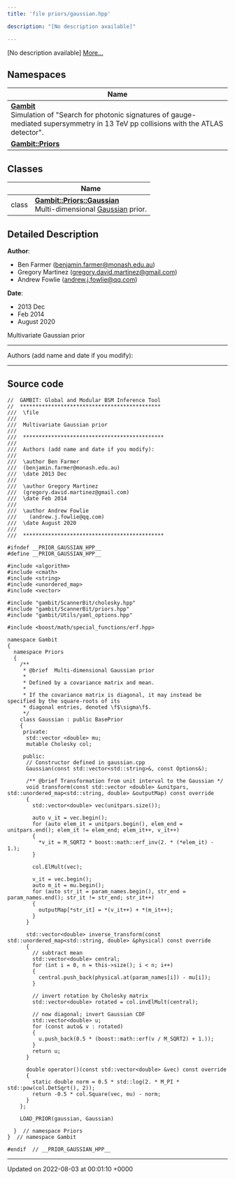 ```yaml
---
title: 'file priors/gaussian.hpp'

description: "[No description available]"

---
```







[No description available] [More...](#detailed-description)

## Namespaces

| Name           |
| -------------- |
| **[Gambit](/documentation/code/colliderbit_development/namespaces/namespacegambit/)** <br>Simulation of "Search for photonic signatures of gauge-mediated supersymmetry in 13 TeV pp collisions with the ATLAS detector".  |
| **[Gambit::Priors](/documentation/code/colliderbit_development/namespaces/namespacegambit_1_1priors/)**  |

## Classes

|                | Name           |
| -------------- | -------------- |
| class | **[Gambit::Priors::Gaussian](/documentation/code/colliderbit_development/classes/classgambit_1_1priors_1_1gaussian/)** <br>Multi-dimensional [Gaussian]() prior.  |

## Detailed Description


**Author**: 

  * Ben Farmer ([benjamin.farmer@monash.edu.au](mailto:benjamin.farmer@monash.edu.au)) 
  * Gregory Martinez ([gregory.david.martinez@gmail.com](mailto:gregory.david.martinez@gmail.com)) 
  * Andrew Fowlie ([andrew.j.fowlie@qq.com](mailto:andrew.j.fowlie@qq.com)) 


**Date**: 

  * 2013 Dec
  * Feb 2014
  * August 2020


Multivariate Gaussian prior



------------------

Authors (add name and date if you modify):



------------------




## Source code

```
//  GAMBIT: Global and Modular BSM Inference Tool
//  *********************************************
///  \file
///
///  Multivariate Gaussian prior
///
///  *********************************************
///
///  Authors (add name and date if you modify):
///
///  \author Ben Farmer
///  (benjamin.farmer@monash.edu.au)
///  \date 2013 Dec
///
///  \author Gregory Martinez
///  (gregory.david.martinez@gmail.com)
///  \date Feb 2014
///
///  \author Andrew Fowlie
///    (andrew.j.fowlie@qq.com)
///  \date August 2020
///
///  *********************************************

#ifndef __PRIOR_GAUSSIAN_HPP__
#define __PRIOR_GAUSSIAN_HPP__

#include <algorithm>
#include <cmath>
#include <string>
#include <unordered_map>
#include <vector>

#include "gambit/ScannerBit/cholesky.hpp"
#include "gambit/ScannerBit/priors.hpp"
#include "gambit/Utils/yaml_options.hpp"

#include <boost/math/special_functions/erf.hpp>

namespace Gambit
{
  namespace Priors
  {
    /**
     * @brief  Multi-dimensional Gaussian prior
     *
     * Defined by a covariance matrix and mean.
     *
     * If the covariance matrix is diagonal, it may instead be specified by the square-roots of its 
     * diagonal entries, denoted \f$\sigma\f$.
     */
    class Gaussian : public BasePrior
    {
     private:
      std::vector <double> mu;
      mutable Cholesky col;

     public:
      // Constructor defined in gaussian.cpp
      Gaussian(const std::vector<std::string>&, const Options&);

      /** @brief Transformation from unit interval to the Gaussian */
      void transform(const std::vector <double> &unitpars, std::unordered_map<std::string, double> &outputMap) const override
      {
        std::vector<double> vec(unitpars.size());

        auto v_it = vec.begin();
        for (auto elem_it = unitpars.begin(), elem_end = unitpars.end(); elem_it != elem_end; elem_it++, v_it++)
        {
          *v_it = M_SQRT2 * boost::math::erf_inv(2. * (*elem_it) - 1.);
        }

        col.ElMult(vec);

        v_it = vec.begin();
        auto m_it = mu.begin();
        for (auto str_it = param_names.begin(), str_end = param_names.end(); str_it != str_end; str_it++)
        {
          outputMap[*str_it] = *(v_it++) + *(m_it++);
        }
      }

      std::vector<double> inverse_transform(const std::unordered_map<std::string, double> &physical) const override
      {
        // subtract mean
        std::vector<double> central;
        for (int i = 0, n = this->size(); i < n; i++)
        {
          central.push_back(physical.at(param_names[i]) - mu[i]);
        }

        // invert rotation by Cholesky matrix
        std::vector<double> rotated = col.invElMult(central);

        // now diagonal; invert Gaussian CDF
        std::vector<double> u;
        for (const auto& v : rotated)
        {
          u.push_back(0.5 * (boost::math::erf(v / M_SQRT2) + 1.));
        }
        return u;
      }

      double operator()(const std::vector<double> &vec) const override
      {
        static double norm = 0.5 * std::log(2. * M_PI * std::pow(col.DetSqrt(), 2));
        return -0.5 * col.Square(vec, mu) - norm;
      }
    };

    LOAD_PRIOR(gaussian, Gaussian)

  }  // namespace Priors
}  // namespace Gambit

#endif  // __PRIOR_GAUSSIAN_HPP__
```


-------------------------------

Updated on 2022-08-03 at 00:01:10 +0000
